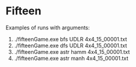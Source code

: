 # Fifteen
Examples of runs with arguments:
1. ./fifteenGame.exe bfs	UDLR 4x4_15_00001.txt
2. ./fifteenGame.exe dfs	UDLR 4x4_15_00001.txt
3. ./fifteenGame.exe astr	hamm 4x4_15_00001.txt
4. ./fifteenGame.exe astr	manh 4x4_15_00001.txt

